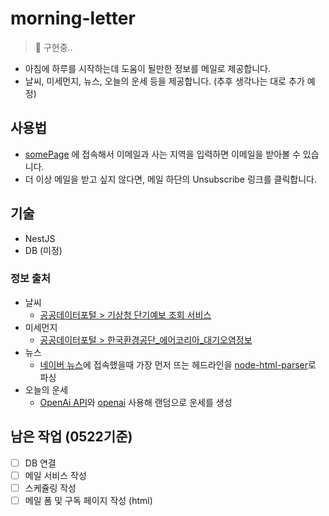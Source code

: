 # morning-letter

> 🚧 구현중..

- 아침에 하루를 시작하는데 도움이 될만한 정보를 메일로 제공합니다.
- 날씨, 미세먼지, 뉴스, 오늘의 운세 등을 제공합니다. (추후 생각나는 대로 추가 예정)

## 사용법

- [somePage]() 에 접속해서 이메일과 사는 지역을 입력하면 이메일을 받아볼 수 있습니다.
- 더 이상 메일을 받고 싶지 않다면, 메일 하단의 Unsubscribe 링크를 클릭합니다.

## 기술

- NestJS
- DB (미정)

### 정보 출처

- 날씨
    - [공공데이터포털 > 기상청 단기예보 조회 서비스](https://www.data.go.kr/tcs/dss/selectApiDataDetailView.do?publicDataPk=15084084)
- 미세먼지
    - [공공데이터포털 > 한국환경공단_에어코리아_대기오염정보](https://www.data.go.kr/data/15073861/openapi.do)
- 뉴스
    - [네이버 뉴스](https://news.naver.com/?viewType=pc)에 접속했을때 가장 먼저 뜨는
      헤드라인을 [node-html-parser](https://www.npmjs.com/package/node-html-parser)로 파싱
- 오늘의 운세
    - [OpenAi API](https://platform.openai.com/)와 [openai](https://www.npmjs.com/package/openai) 사용해 랜덤으로 운세를 생성

## 남은 작업 (0522기준)

- [ ] DB 연결
- [ ] 메일 서비스 작성
- [ ] 스케쥴링 작성
- [ ] 메일 폼 및 구독 페이지 작성 (html)